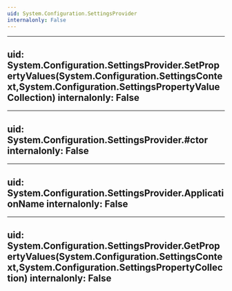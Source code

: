 ```yaml
---
uid: System.Configuration.SettingsProvider
internalonly: False
---
```


---
uid: System.Configuration.SettingsProvider.SetPropertyValues(System.Configuration.SettingsContext,System.Configuration.SettingsPropertyValueCollection)
internalonly: False
---

---
uid: System.Configuration.SettingsProvider.#ctor
internalonly: False
---

---
uid: System.Configuration.SettingsProvider.ApplicationName
internalonly: False
---

---
uid: System.Configuration.SettingsProvider.GetPropertyValues(System.Configuration.SettingsContext,System.Configuration.SettingsPropertyCollection)
internalonly: False
---
